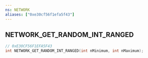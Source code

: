 ```yaml
---
ns: NETWORK
aliases: ["0xe30cf56f1efa5f43"]
---
```

## NETWORK_GET_RANDOM_INT_RANGED

```c
// 0xE30CF56F1EFA5F43
int NETWORK_GET_RANDOM_INT_RANGED(int nMinimum, int nMaximum);
```
